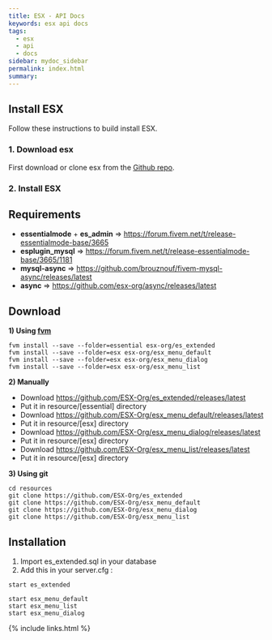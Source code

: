 ```yaml
---
title: ESX - API Docs
keywords: esx api docs
tags:
  - esx
  - api
  - docs
sidebar: mydoc_sidebar
permalink: index.html
summary:
---
```


## Install ESX

Follow these instructions to build install ESX.

### 1. Download esx

First download or clone esx from the [Github repo](https://github.com/ESX-Org/es_extended).

### 2. Install ESX

## Requirements

- **essentialmode** + **es_admin** => https://forum.fivem.net/t/release-essentialmode-base/3665
- **esplugin_mysql** => https://forum.fivem.net/t/release-essentialmode-base/3665/1181
- **mysql-async** => https://github.com/brouznouf/fivem-mysql-async/releases/latest
- **async** => https://github.com/esx-org/async/releases/latest

## Download

**1) Using [fvm](https://github.com/qlaffont/fvm-installer)**

```
fvm install --save --folder=essential esx-org/es_extended
fvm install --save --folder=esx esx-org/esx_menu_default
fvm install --save --folder=esx esx-org/esx_menu_dialog
fvm install --save --folder=esx esx-org/esx_menu_list

```

**2) Manually**

- Download https://github.com/ESX-Org/es_extended/releases/latest
- Put it in resource/[essential] directory
- Download https://github.com/ESX-Org/esx_menu_default/releases/latest
- Put it in resource/[esx] directory
- Download https://github.com/ESX-Org/esx_menu_dialog/releases/latest
- Put it in resource/[esx] directory
- Download https://github.com/ESX-Org/esx_menu_list/releases/latest
- Put it in resource/[esx] directory

**3) Using git**

```
cd resources
git clone https://github.com/ESX-Org/es_extended
git clone https://github.com/ESX-Org/esx_menu_default
git clone https://github.com/ESX-Org/esx_menu_dialog
git clone https://github.com/ESX-Org/esx_menu_list
```

## Installation

1) Import es_extended.sql in your database
2) Add this in your server.cfg :

```
start es_extended

start esx_menu_default
start esx_menu_list
start esx_menu_dialog
```

{% include links.html %}
